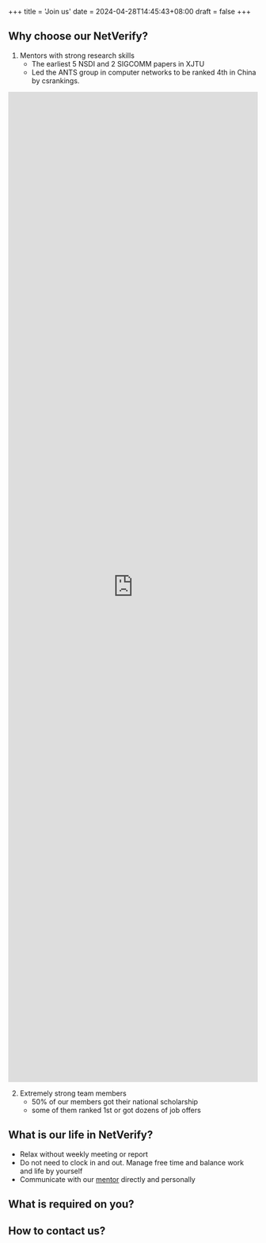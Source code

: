 +++
title = 'Join us'
date = 2024-04-28T14:45:43+08:00
draft = false
+++

## Why choose our NetVerify?

1. Mentors with strong research skills
    * The earliest 5 NSDI and 2 SIGCOMM papers in XJTU
    * Led the ANTS group in computer networks to be ranked 4th in China by csrankings.

<iframe style="width: 100%; height: 50vh;" src="https://csrankings.org/#/fromyear/2019/toyear/2024/index?comm&cn" width="width_value" height="height_value" frameborder="frameborder_value"></iframe>

2. Extremely strong team members
    * 50% of our members got their national scholarship
    * some of them ranked 1st or got dozens of job offers

## What is our life in NetVerify?

* Relax without weekly meeting or report
* Do not need to clock in and out. Manage free time and balance work and life by yourself
* Communicate with our [mentor](/people/mentor/zhangpeng) directly and personally

## What is required on you?

## How to contact us?
